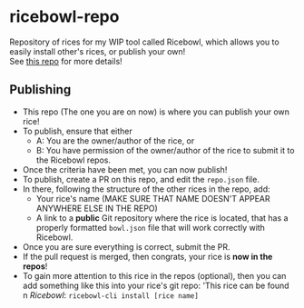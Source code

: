 # ricebowl-repo
Repository of rices for my WIP tool called Ricebowl, which allows you to easily install other's rices, or publish your own!  
See [this repo](https://github.com/StikyPiston/Ricebowl) for more details!

## Publishing

- This repo (The one you are on now) is where you can publish your own rice!
- To publish, ensure that either
  - A: You are the owner/author of the rice, or
  - B: You have permission of the owner/author of the rice to submit it to the Ricebowl repos.
- Once the criteria have been met, you can now publish!
- To publish, create a PR on this repo, and edit the `repo.json` file.
- In there, following the structure of the other rices in the repo, add:
  - Your rice's name (MAKE SURE THAT NAME DOESN'T APPEAR ANYWHERE ELSE IN THE REPO)
  - A link to a **public** Git repository where the rice is located, that has a properly formatted `bowl.json` file that will work correctly with Ricebowl.
- Once you are sure everything is correct, submit the PR.
- If the pull request is merged, then congrats, your rice is **now in the repos**!
- To gain more attention to this rice in the repos (optional), then you can add something like this into your rice's git repo: 'This rice can be found n *Ricebowl*: `ricebowl-cli install [rice name]`

